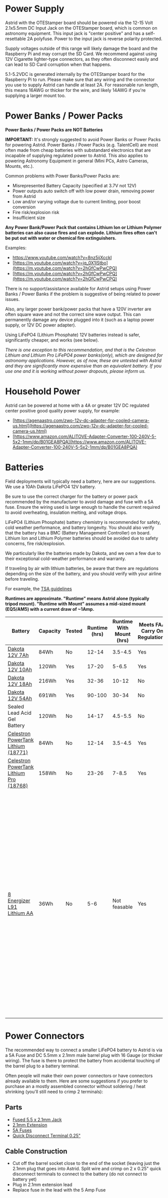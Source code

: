 # Power Supply

Astrid with the OTEStamper board should be powered via the 12-15 Volt 2.1x5.5mm DC Input Jack on the OTEStamper board, which is common on astronomy equipment. This input jack is "center positive" and has a self-resettable 2A polyfuse.  Power to the input jack is reverse polarity protected. 

Supply voltages outside of this range will likely damage the board and the Raspberry Pi and may corrupt the SD Card.  We recommend against using 12V Cigarette lighter-type connectors, as they often disconnect easily and can lead to SD Card corruption when that happens.

5.1-5.2VDC is generated internally by the OTEStamper board for the Raspberry Pi to run.  Please make sure that any wiring and the connector you use to supply Astrid can handle at least 2A. For reasonable run length, this means 16AWG or thicker for the wire, and likely 14AWG if you're supplying a larger mount too.

# Power Banks / Power Packs

__Power Banks / Power Packs are NOT Batteries__

__IMPORTANT:__ It's strongly suggested to avoid Power Banks or Power Packs for powering Astrid.  Power Banks / Power Packs (e.g. TalentCell) are most often made from cheap batteries with substandard electronics that are incapable of supplying regulated power to Astrid. This also applies to powering Astronomy Equipment in general (Mini PCs, Astro Cameras, Mounts, etc.).

Common problems with Power Banks/Power Packs are:

* Misrepresented Battery Capacity (specified at 3.7V not 12V)
* Power outputs auto switch off with low power drain, removing power from Astrid
* Low and/or varying voltage due to current limiting, poor boost conversion
* Fire risk/explosion risk
* Insufficient size

__Any Power Bank/Power Pack that contains Lithium Ion or Lithium Polymer batteries can also cause fires and can explode.  Lithium fires often can't be put out with water or chemical fire extinguishers.__

Examples:

* [https://www.youtube.com/watch?v=8nz5ijXcckI
](https://www.youtube.com/watch?v=8nz5ijXcckI)
* [https://m.youtube.com/watch?v=jq_0X1lStbo](https://m.youtube.com/watch?v=2hGfCwPwCPQ)
* [https://m.youtube.com/watch?v=2hGfCwPwCPQ](https://m.youtube.com/watch?v=2hGfCwPwCPQ)

There is no support/assistance available for Astrid setups using Power Banks / Power Banks if the problem is suggestive of being related to power issues.

Also, any larger power bank/power packs that have a 120V inverter are often square wave and not the correct sine wave output.  This can permanently damage any device plugged into it (such as a laptop power supply, or 12V DC power adapter).

Using LiFePO4 (Lithium Phosphate) 12V batteries instead is safer, significantly cheaper, and works (see below).

_There is one exception to this recommendation, and that is the Celestron Lithium and Lithium Pro LiFePO4 power banks(only), which are designed for astronomy applications.  However, as of now, these are untested with Astrid and they are significantly more expensive than an equivalent battery.  If you use one and it is working without power dropouts, please inform us._

# Household Power

Astrid can be powered at home with a 4A or greater 12V DC regulated center positive good quality power supply, for example:

* [https://agenaastro.com/zwo-12v-dc-adapter-for-cooled-camera-us.html](https://agenaastro.com/zwo-12v-dc-adapter-for-cooled-camera-us.html)
* [https://www.amazon.com/ALITOVE-Adapter-Converter-100-240V-5-5x2-1mm/dp/B01GEA8PQA](https://www.amazon.com/ALITOVE-Adapter-Converter-100-240V-5-5x2-1mm/dp/B01GEA8PQA)

# Batteries

Field deployments will typically need a battery, here are our suggestions. We use a 10Ah Dakota LiFePO4 12V battery.

Be sure to use the correct charger for the battery or power pack recommended by the manufacturer to avoid damage and fuse with a 5A fuse.  Ensure the wiring used is large enough to handle the current required to avoid overheating, insulation melting, and voltage drops.

LiFePO4 (Lithium Phosphate) battery chemistry is recommended for safety, cold weather performance, and battery longevity.  You should also verify that the battery has a BMC (Battery Management Controller) on board.  Lithium Ion and Lithium Polymer batteries should be avoided due to safety concerns, fire risk/explosion.

We particularly like the batteries made by Dakota, and we own a few due to their exceptional cold-weather performance and warranty. 

If traveling by air with lithium batteries, be aware that there are regulations depending on the size of the battery, and you should verify with your airline before traveling.

For example, the [TSA guidelines](https://www.tsa.gov/travel/security-screening/whatcanibring/all?combine=batteries&page=1#:~:text=Lithium%20batteries%20with%20100%20watt%20hours%20or%20less%20in%20a%20device&text=Spare%20(uninstalled)%20lithium%20ion%20and,in%20carry%2Don%20baggage%20only)

**Runtimes are approximate.  "Runtime" means Astrid alone (typically tripod mount).  "Runtime with Mount" assumes a mid-sized mount (EQ5/AM5) with a current draw of ~1Amp.**

| Battery | Capacity | Tested | Runtime (hrs) | Runtime With Mount (hrs) | Meets FAA Carry On Regulations | Comments |
| --- | --- | --- | --- | --- | --- | --- |
| [Dakota 12V 7Ah](https://dakotalithium.com/product/dakota-lithium-12v-7ah-battery-69/) | 84Wh | No | 12-14 | 3.5-4.5 | Yes | |
| [Dakota 12V 10Ah](https://dakotalithium.com/product/dakota-lithium-12v-10ah-battery/) | 120Wh | Yes | 17-20 | 5-6.5 | Yes | |
| [Dakota 12V 18Ah](https://dakotalithium.com/product/dakota-lithium-12v-12ah-18-amp-hour-lifepo4-iron-phosphate-battery/) | 216Wh | Yes | 32-36 | 10-12 | No | |
| [Dakota 12V 54Ah](https://dakotalithium.com/product/dakota-lithium-12v-12ah-18-amp-hour-lifepo4-iron-phosphate-battery/) | 691Wh | Yes |90-100 | 30-34 | No | Expensive |
| Sealed Lead Acid Gel Battery | 120Wh | No | 14-17 | 4.5-5.5 | No | Heavy |
| [Celestron PowerTank Lithium (18771)](https://www.celestron.com/products/powertank-lithium) | 84Wh | No | 12-14 | 3.5-4.5 | Yes | Expensive |
| [Celestron PowerTank Lithium Pro (18768)](https://www.celestron.com/products/powertank-lithium-pro) | 158Wh | No | 23-26 | 7-8.5 | Yes | Expensive |
| [8 Energizer L91 Lithium AA](https://data.energizer.com/pdfs/l91.pdf) | 36Wh | No | 5-6 | Not feasable | Yes | Buy  at destination. Good to -15C, lower with less runtime. Batteries are expensive and require a solder lug battery holder as most battery holders have small gauge wiring. A small lithium battery you can carry on a plane (e.g., the 10Ah Dakota listed above) is often the most cost-effective option if used more than once. |

# Power Connectors

The recommended way to connect a smaller LiFePO4 battery to Astrid is via a 5A Fuse and DC 5.5mm x 2.1mm male barrel plug with 16 Gauge (or thicker wiring).  The fuse is there to protect the battery from accidental touching of the barrel plug to a battery terminal.  

Often people will make their own power connectors or have connectors already available to them.  Here are some suggestions if you prefer to purchase an a mostly assembled connector without soldering / heat shrinking (you'll still need to crimp 2 terminals):

## Parts

* [Fused 5.5 x 2.1mm Jack](https://www.amazon.com/GELRHONR-Extension-Adapter-Security-Pedal-50cm/dp/B0BWRKRR6V)
* [2.1mm Extension](https://www.amazon.com/SIOCEN-Security-Extension-Surveillance-Standalone/dp/B07Y7XTBF7) 
* [5A Fuses](https://www.amazon.com/Fuses-Blade-Style-Circuit-Protection/dp/B07X313Q4T)
* [Quick Disconnect Terminal 0.25"](https://www.amazon.com/AIRIC-Insulated-Connector-Disconnect-Terminal/dp/B06XCWHY1B)

## Cable Construction

* Cut off the barrel socket close to the end of the socket (leaving just the 2.1mm plug that goes into Astrid.  Split wire and crimp on 2 x 0.25" quick disconnect terminals to connect to the battery (do not connect to battery yet)
* Plug in 2.1mm extension lead
* Replace fuse in the lead with the 5 Amp Fuse
